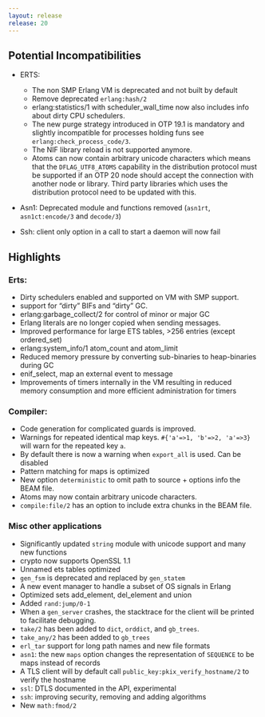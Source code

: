 ```yaml
---
layout: release
release: 20
---
```

## Potential Incompatibilities

- ERTS: 
    - The non SMP Erlang VM is deprecated and not built by default
    - Remove deprecated `erlang:hash/2`
    - erlang:statistics/1 with scheduler_wall_time now also includes info about dirty CPU schedulers.
    - The new purge strategy introduced in OTP 19.1 is mandatory and slightly incompatible for processes holding funs
      see `erlang:check_process_code/3`.
    - The NIF library reload is not supported anymore.
    - Atoms can now contain arbitrary unicode characters which means that the `DFLAG_UTF8_ATOMS` capability in the distribution protocol must be supported if an OTP 20 node should accept the connection with another node or library. Third party libraries which uses the distribution protocol need to be updated with this. 

- Asn1: Deprecated module and functions removed (`asn1rt`, `asn1ct:encode/3` and `decode/3`)
- Ssh: client only option in a call to start a daemon will now fail 

## Highlights

### Erts:
- Dirty schedulers enabled and supported on VM with SMP support.
- support for “dirty” BIFs and “dirty” GC.
- erlang:garbage_collect/2 for control of minor or major GC
- Erlang literals are no longer copied when sending messages.
- Improved performance for large ETS tables, >256 entries (except ordered_set)
- erlang:system_info/1 atom_count and atom_limit
- Reduced memory pressure by converting sub-binaries to heap-binaries during GC
- enif_select, map an external event to message
- Improvements of timers internally in the VM resulting in reduced memory consumption and more efficient administration for timers 
### Compiler:
- Code generation for complicated guards is improved.
- Warnings for repeated identical map keys. `#{'a'=>1, 'b'=>2, 'a'=>3}` will warn for the repeated key `a`.
- By default there is now a warning when `export_all` is used. Can be disabled
- Pattern matching for maps is optimized
- New option `deterministic` to omit path to source + options info the BEAM file.
- Atoms may now contain arbitrary unicode characters.
- `compile:file/2` has an option to include extra chunks in the BEAM file.

### Misc other applications
- Significantly updated `string` module with unicode support and many new functions
- crypto now supports OpenSSL 1.1
- Unnamed ets tables optimized
- `gen_fsm` is deprecated and replaced by `gen_statem`
- A new event manager to handle a subset of OS signals in Erlang 
- Optimized sets add_element, del_element and union
- Added `rand:jump/0-1`
- When a `gen_server` crashes, the stacktrace for the client will be printed to facilitate debugging.
- `take/2` has been added to `dict`, `orddict`, and `gb_trees`.
- `take_any/2` has been added to `gb_trees`
- `erl_tar` support for long path names and new file formats
- `asn1`: the new `maps` option changes the representation of `SEQUENCE` to be maps instead of records 
- A TLS client will by default call `public_key:pkix_verify_hostname/2` to verify the hostname
- `ssl`: DTLS documented in the API, experimental
- `ssh`: improving security, removing and adding algorithms
- New  `math:fmod/2`